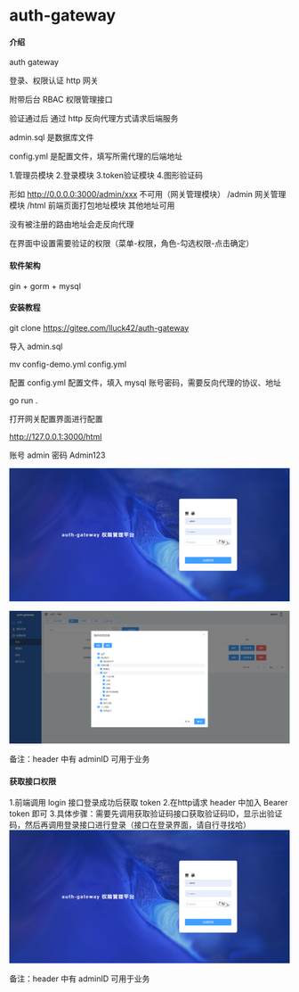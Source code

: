# auth-gateway

#### 介绍

auth gateway

登录、权限认证 http 网关

附带后台 RBAC 权限管理接口

验证通过后 通过 http 反向代理方式请求后端服务

admin.sql 是数据库文件

config.yml 是配置文件，填写所需代理的后端地址


1.管理员模块
2.登录模块
3.token验证模块
4.图形验证码

形如 http://0.0.0.0:3000/admin/xxx 不可用（网关管理模块）
/admin 网关管理模块
/html 前端页面打包地址模块
其他地址可用

没有被注册的路由地址会走反向代理

在界面中设置需要验证的权限（菜单-权限，角色-勾选权限-点击确定）


#### 软件架构
gin + gorm + mysql


#### 安装教程
git clone https://gitee.com/lluck42/auth-gateway

导入 admin.sql

mv config-demo.yml config.yml

配置 config.yml 配置文件，填入 mysql 账号密码，需要反向代理的协议、地址

go run .

打开网关配置界面进行配置

http://127.0.0.1:3000/html

账号 admin 密码 Admin123

![登录界面](image-1.png)

![配置界面](image.png)

备注：header 中有 adminID 可用于业务

#### 获取接口权限
1.前端调用 login 接口登录成功后获取 token
2.在http请求 header 中加入 Bearer token 即可
3.具体步骤：需要先调用获取验证码接口获取验证码ID，显示出验证码，然后再调用登录接口进行登录（接口在登录界面，请自行寻找哈）
![登录界面](image-1.png)

备注：header 中有 adminID 可用于业务
